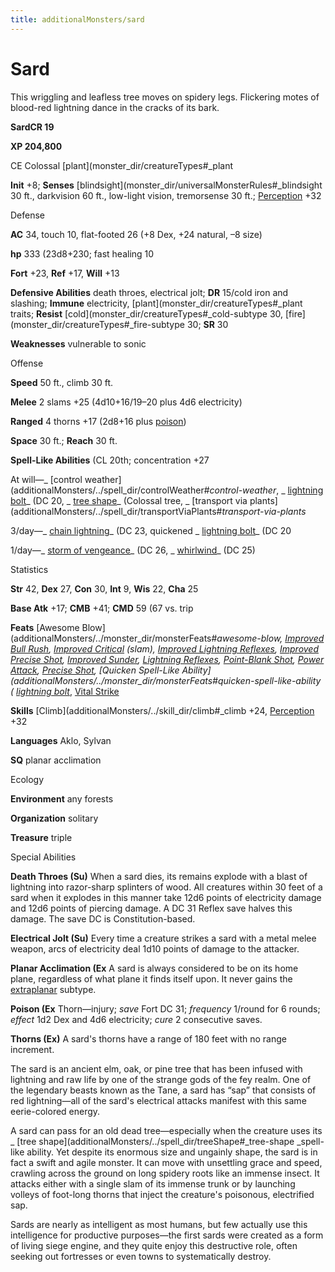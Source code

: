 ```yaml
---
title: additionalMonsters/sard
---
```

# Sard

This wriggling and leafless tree moves on spidery legs. Flickering motes of blood-red lightning dance in the cracks of its bark.

**SardCR 19**

**XP 204,800**

CE Colossal [plant](monster_dir/creatureTypes#_plant

**Init** +8; **Senses** [blindsight](monster_dir/universalMonsterRules#_blindsight 30 ft., darkvision 60 ft., low-light vision, tremorsense 30 ft.; [Perception](additionalMonsters/../skill_dir/perception#_perception) +32

Defense

**AC** 34, touch 10, flat-footed 26 (+8 Dex, +24 natural, –8 size)

**hp** 333 (23d8+230; fast healing 10

**Fort** +23, **Ref** +17, **Will** +13

**Defensive Abilities** death throes, electrical jolt; **DR** 15/cold iron and slashing; **Immune** electricity, [plant](monster_dir/creatureTypes#_plant traits; **Resist** [cold](monster_dir/creatureTypes#_cold-subtype 30, [fire](monster_dir/creatureTypes#_fire-subtype 30; **SR** 30

**Weaknesses** vulnerable to sonic

Offense

**Speed** 50 ft., climb 30 ft.

**Melee** 2 slams +25 (4d10+16/19–20 plus 4d6 electricity)

**Ranged** 4 thorns +17 (2d8+16 plus [poison](monster_dir/universalMonsterRules#_poison-(ex-or-su)))

**Space** 30 ft.; **Reach** 30 ft.

**Spell-Like Abilities** (CL 20th; concentration +27

At will—_ [control weather](additionalMonsters/../spell_dir/controlWeather#_control-weather_, _ [lightning bolt](additionalMonsters/../spell_dir/lightningBolt#_lightning-bolt)_ (DC 20, _ [tree shape](additionalMonsters/../spell_dir/treeShape#_tree-shape)_ (Colossal tree, _ [transport via plants](additionalMonsters/../spell_dir/transportViaPlants#_transport-via-plants_

3/day—_ [chain lightning](additionalMonsters/../spell_dir/chainLightning#_chain-lightning)_ (DC 23, quickened _ [lightning bolt](additionalMonsters/../spell_dir/lightningBolt#_lightning-bolt)_ (DC 20

1/day—_ [storm of vengeance](additionalMonsters/../spell_dir/stormOfVengeance#_storm-of-vengeance)_ (DC 26, _ [whirlwind](additionalMonsters/../spell_dir/whirlwind#_whirlwind)_ (DC 25)

Statistics

**Str** 42, **Dex** 27, **Con** 30, **Int** 9, **Wis** 22, **Cha** 25

**Base Atk** +17; **CMB** +41; **CMD** 59 (67 vs. trip

**Feats** [Awesome Blow](additionalMonsters/../monster_dir/monsterFeats#_awesome-blow, [Improved Bull Rush](additionalMonsters/../feats#_improved-bull-rush), [Improved Critical](additionalMonsters/../feats#_improved-critical) (slam), [Improved Lightning Reflexes](additionalMonsters/../feats#_improved-lightning-reflexes), [Improved Precise Shot](additionalMonsters/../feats#_improved-precise-shot), [Improved Sunder](additionalMonsters/../feats#_improved-sunder), [Lightning Reflexes](additionalMonsters/../feats#_lightning-reflexes), [Point-Blank Shot](additionalMonsters/../feats#_point-blank-shot), [Power Attack](additionalMonsters/../feats#_power-attack), [Precise Shot](additionalMonsters/../feats#_precise-shot), [Quicken Spell-Like Ability](additionalMonsters/../monster_dir/monsterFeats#_quicken-spell-like-ability (_ [lightning bolt](additionalMonsters/../spell_dir/lightningBolt#_lightning-bolt)_, [Vital Strike](additionalMonsters/../feats#_vital-strike)

**Skills** [Climb](additionalMonsters/../skill_dir/climb#_climb +24, [Perception](additionalMonsters/../skill_dir/perception#_perception) +32

**Languages** Aklo, Sylvan

**SQ** planar acclimation

Ecology

**Environment** any forests

**Organization** solitary

**Treasure** triple

Special Abilities

**Death Throes (Su)** When a sard dies, its remains explode with a blast of lightning into razor-sharp splinters of wood. All creatures within 30 feet of a sard when it explodes in this manner take 12d6 points of electricity damage and 12d6 points of piercing damage. A DC 31 Reflex save halves this damage. The save DC is Constitution-based.

**Electrical Jolt (Su)** Every time a creature strikes a sard with a metal melee weapon, arcs of electricity deal 1d10 points of damage to the attacker.

**Planar Acclimation (Ex** A sard is always considered to be on its home plane, regardless of what plane it finds itself upon. It never gains the [extraplanar](monster_dir/creatureTypes#_extraplanar-subtype) subtype.

**Poison (Ex** Thorn—injury; _save_ Fort DC 31; _frequency_ 1/round for 6 rounds; _effect_ 1d2 Dex and 4d6 electricity; _cure_ 2 consecutive saves.

**Thorns (Ex)** A sard's thorns have a range of 180 feet with no range increment.

The sard is an ancient elm, oak, or pine tree that has been infused with lightning and raw life by one of the strange gods of the fey realm. One of the legendary beasts known as the Tane, a sard has “sap” that consists of red lightning—all of the sard's electrical attacks manifest with this same eerie-colored energy.

A sard can pass for an old dead tree—especially when the creature uses its _ [tree shape](additionalMonsters/../spell_dir/treeShape#_tree-shape _spell-like ability. Yet despite its enormous size and ungainly shape, the sard is in fact a swift and agile monster. It can move with unsettling grace and speed, crawling across the ground on long spidery roots like an immense insect. It attacks either with a single slam of its immense trunk or by launching volleys of foot-long thorns that inject the creature's poisonous, electrified sap.

Sards are nearly as intelligent as most humans, but few actually use this intelligence for productive purposes—the first sards were created as a form of living siege engine, and they quite enjoy this destructive role, often seeking out fortresses or even towns to systematically destroy.


